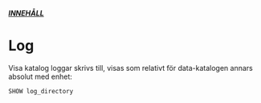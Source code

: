 ***[INNEHÅLL](../_content.md)***


# Log

Visa katalog loggar skrivs till, visas som relativt för data-katalogen annars absolut med enhet:
```sql
SHOW log_directory
```